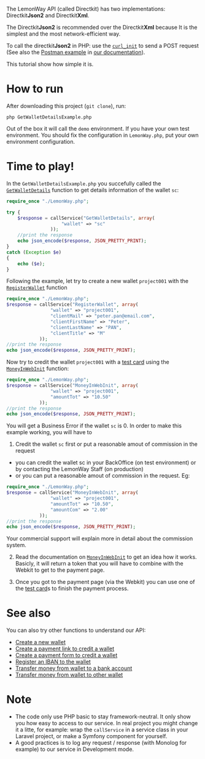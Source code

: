 The LemonWay API (called Directkit) has two implementations: Directkit**Json2** and Directkit**Xml**. 

The Directkit**Json2** is recommended over the Directkit**Xml** because It is the simplest and the most network-efficient way.

To call the directkit**Json2** in PHP: use the [`curl_init`] to send a POST request (See also the [Postman example](http://documentation.lemonway.fr/api-en/files/4194929/image2017-1-30+11%3A8%3A29.png) in [our documentation](http://documentation.lemonway.fr/api-en/directkit/overview/requests-and-responses)).

This tutorial show how simple it is.

# How to run

After downloading this project (`git clone`), run:
```
php GetWalletDetailsExample.php
```
Out of the box it will call the `demo` environment. If you have your own test environment. You should fix the configuration in `LemonWay.php`, put your own environment configuration.

# Time to play!

In the `GetWalletDetailsExample.php` you succefully called the [`GetWalletDetails`] function to get details information of the wallet `sc`:

```php
require_once "./LemonWay.php";

try {
	$response = callService("GetWalletDetails", array(
					"wallet" => "sc"
				));
	//print the response
	echo json_encode($response, JSON_PRETTY_PRINT);
}
catch (Exception $e) 
{
	echo ($e);
}
```

Following the example, let try to create a new wallet `project001` with the [`RegisterWallet`] function
```php
require_once "./LemonWay.php";
$response = callService("RegisterWallet", array(
				"wallet" => "project001",
				"clientMail" => "peter.pan@email.com",
				"clientFirstName" => "Peter",
				"clientLastName" => "PAN",
				"clientTitle" => "M"
			));
//print the response
echo json_encode($response, JSON_PRETTY_PRINT);
```

Now try to credit the wallet `project001` with a [test card] using the [`MoneyInWebInit`] function:

```php
require_once "./LemonWay.php";
$response = callService("MoneyInWebInit", array(
				"wallet" => "project001",
				"amountTot" => "10.50"
			));
//print the response
echo json_encode($response, JSON_PRETTY_PRINT);
```

You will get a Business Error if the wallet `sc` is 0. In order to make this example working, you will have to

1. Credit the wallet `sc` first or put a reasonable amout of commission in the request 
 * you can credit the wallet sc in your BackOffice (on test environment) or by contacting the LemonWay Staff (on production) 
 * or you can put a reasonable amout of commission in the request. Eg:
```php
require_once "./LemonWay.php";
$response = callService("MoneyInWebInit", array(
				"wallet" => "project001",
				"amountTot" => "10.50",
				"amountCom" => "2.00"
			));
//print the response
echo json_encode($response, JSON_PRETTY_PRINT);
```
Your commercial support will explain more in detail about the commission system.

2. Read the documentation on [`MoneyInWebInit`] to get an idea how it works. Basicly, it will return a token that you will have to combine with the Webkit to get to the payment page.

3. Once you got to the payment page (via the Webkit) you can use one of the [test card]s to finish the payment process.

# See also

You can also try other functions to understand our API:

- [Create a new wallet](http://documentation.lemonway.fr/api-en/directkit/manage-wallets/registerwallet-creating-a-new-wallet)
- [Create a payment link to credit a wallet](http://documentation.lemonway.fr/api-en/directkit/money-in-credit-a-wallet/by-card/moneyinwebinit-indirect-mode-money-in-by-card-crediting-a-wallet)
- [Create a payment form to credit a wallet](http://documentation.lemonway.fr/api-en/directkit/money-in-credit-a-wallet/payment-form)
- [Register an IBAN to the wallet](http://documentation.lemonway.fr/api-en/directkit/money-out-debit-a-wallet-and-credit-a-bank-account/registeriban-link-an-iban-to-a-wallet)
- [Transfer money from wallet to a bank account](http://documentation.lemonway.fr/api-en/directkit/money-out-debit-a-wallet-and-credit-a-bank-account/moneyout-external-fund-transfer-from-a-wallet-to-a-bank-account)
- [Transfer money from wallet to other wallet](http://documentation.lemonway.fr/api-en/directkit/p2p-transfer-between-wallets/sendpayment-on-us-payment-between-wallets)

# Note

* The code only use PHP basic to stay framework-neutral. It only show you how easy to access to our service. In real project you might change it a litte, for example: wrap the `callService` in a service class in your Laravel project, or make a Symfony component for yourself.
* A good practices is to log any request / response (with Monolog for example) to our service in Development mode.


[`curl_init`]: http://php.net/manual/en/function.curl-init.php
[`SoapClient`]: http://php.net/manual/en/class.soapclient.php
[SoapClient]: https://github.com/lemonwaysas/php-client-directkit-xml-soap
[SoapClient SDK]: https://github.com/lemonwaysas/php-client-directkit-xml-soap-sdk
[LemonWay SDK]: https://github.com/lemonwaysas/php-client-directkit-xml
[LemonWay API documentation]: http://documentation.lemonway.fr/
[`MoneyInWebInit`]: http://documentation.lemonway.fr/api-en/directkit/money-in-credit-a-wallet/by-card/moneyinwebinit-indirect-mode-money-in-by-card-crediting-a-wallet
[`GetWalletDetails`]: http://documentation.lemonway.fr/api-en/directkit/manage-wallets/getwalletdetails-getting-detailed-wallet-data
[`RegisterWallet`]: http://documentation.lemonway.fr/api-en/directkit/manage-wallets/registerwallet-creating-a-new-wallet
[test card]: http://documentation.lemonway.fr/api-en/introduction/test-environment-and-default-accounts
